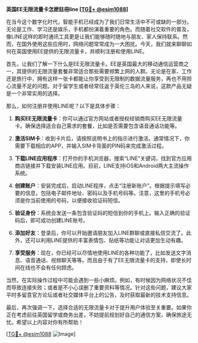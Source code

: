 **英国EE无限流量卡怎麽註冊line [[TG💪+ @esim1088](https://t.me/s/esim1088)]**

在当今这个数字化时代，智能手机已经成为了我们日常生活中不可或缺的一部分。无论是工作、学习还是娱乐，手机都扮演着重要的角色。而随着社交软件的普及，像LINE这样的即时通讯工具更是让我们能够随时随地与朋友、家人保持联系。然而，在国外使用这些应用时，网络问题常常成为一大困扰。今天，我们就来聊聊如何在英国使用EE提供的无限流量卡，并顺利注册和使用LINE。

首先，让我们了解一下什么是EE无限流量卡。EE是英国最大的移动通信运营商之一，其提供的无限流量套餐非常适合那些需要频繁上网的人群。无论是在家、工作还是旅行中，拥有这样一张卡都能让你享受到无限制的数据流量服务，再也不用担心流量不足的问题。对于留学生或者经常往返于英伦三岛的人来说，这款产品无疑是一个非常实用的选择。

那么，如何注册并使用LINE呢？以下是具体步骤：

1. **购买EE无限流量卡**：你可以通过官方网站或者授权经销商购买EE无限流量卡。确保选择适合自己需求的套餐，比如是否需要包含语音通话功能等。

2. **激活SIM卡**：收到卡片后，请按照说明书上的指示进行激活。通常情况下，你需要下载相应的APP，并输入SIM卡背面的PIN码来完成激活过程。

3. **下载LINE应用程序**：打开你的手机浏览器，搜索“LINE”关键词，找到官方应用商店链接并下载安装LINE应用。目前，LINE支持iOS和Android两大主流操作系统。

4. **创建账户**：安装完成后，启动LINE程序，点击“注册新账户”。根据提示填写必要的信息，包括电子邮件地址、密码以及手机号码等。注意，这里的手机号必须是你当前使用的号码，以便接收验证码短信。

5. **验证身份**：系统会发送一条包含验证码的短信到你的手机上。输入正确的验证码后，即可成功创建LINE账号。

6. **添加好友**：登录后，你可以开始邀请朋友加入LINE群聊或直接私信交流了。此外，还可以利用LINE提供的丰富表情包、贴纸等功能让对话更加生动有趣。

7. **享受服务**：现在，你已经可以尽情地使用LINE的各种功能了，比如发送文字消息、语音通话、视频聊天等等。而且由于有了EE无限流量卡的支持，即使长时间在线也不会有任何顾虑。

当然，在实际操作过程中可能会遇到一些小麻烦。例如，有时候因为网络状况不佳而导致连接失败；或者是不小心误删了重要资料等情况。针对这些问题，建议大家平时多留意官方论坛或者社交媒体平台上的公告，及时获取最新的技术支持信息。

最后，再次强调一下，选择合适的无限流量卡对于提升用户体验至关重要。如果你正在考虑前往英国留学或商务出差，不妨提前规划好自己的通信方案，确保旅途无忧。希望以上内容对你有所帮助！

[[TG💪+ @esim1088](https://t.me/s/esim1088) ![Image](https://i.postimg.cc/4NQfJmqS/Snipaste-2025-05-13-00-14-12.png)]